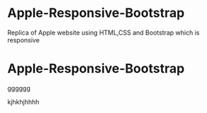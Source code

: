 # Apple-Responsive-Bootstrap
 Replica of Apple website using HTML,CSS and Bootstrap which is responsive

# Apple-Responsive-Bootstrap
gggggg

kjhkhjhhhh



